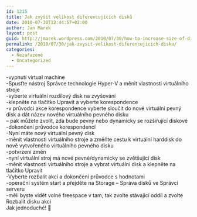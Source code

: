 ```yaml
---
id: 1215
title: Jak zvýšit velikost diferencujících disků
date: 2010-07-30T12:44:57+02:00
author: Jan Marek
layout: post
guid: http://jmarek.wordpress.com/2010/07/30/how-to-increase-size-of-differencing-disk
permalink: /2010/07/30/jak-zvysit-velikost-diferencujicich-disku/
categories:
  - Nezařazené
  - Uncategorized
---
```

<div id="msgcns!6E7B9216726D07B8!374" class="bvMsg">
  <div>
    -vypnutí virtual machine
  </div>
  
  <div>
    -Spusťte nástroj Správce technologie Hyper-V a měnit vlastnosti virtuálního stroje
  </div>
  
  <div>
    -vyberte virtuální rozdílový disk na zvyšování
  </div>
  
  <div>
    -klepněte na tlačítko Upravit a vyberte korespondence
  </div>
  
  <div>
    -v průvodci akce korespondence vyberte sloučit do nové virtuální pevný disk a dát název nového virtuálního pevného disku
  </div>
  
  <div>
    &#8211; pak můžete zvolit, zda bude pevný nebo dynamicky se rozšiřující diskové
  </div>
  
  <div>
    -dokončení průvodce korespondencí
  </div>
  
  <div>
  </div>
  
  <div>
    -Nyní máte nový virtuální pevný disk
  </div>
  
  <div>
  </div>
  
  <div>
    -měnit vlastnosti virtuálního stroje a změňte cestu k virtuální harddisk do nově vytvořeného virtuálního pevného disku
  </div>
  
  <div>
    -potvrzení změn
  </div>
  
  <div>
  </div>
  
  <div>
    -nyní virtuální stroj má nové pevné/dynamicky se zvětšující disk
  </div>
  
  <div>
  </div>
  
  <div>
    -měnit vlastnosti virtuálního stroje a vybrat virtuální disk a klepněte na tlačítko Upravit
  </div>
  
  <div>
    -Vyberte rozbalit akci a dokončení průvodce s hodnotami
  </div>
  
  <div>
  </div>
  
  <div>
    -operační systém start a přejděte na Storage &#8211; Správa disků ve Správci serveru
  </div>
  
  <div>
    -měli byste vidět volné freespace v tam, tak zvolte stávající oddíl a zvolte Rozbalit disku akci
  </div>
  
  <div>
  </div>
  
  <div>
    Jak jednoduché! 🙂
  </div>
</div>

